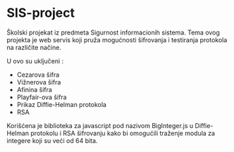 
# SIS-project

 Školski projekat iz predmeta Sigurnost informacionih sistema.
 Tema ovog projekta je web servis koji pruža mogućnosti šifrovanja i testiranja protokola na različite načine.

 U ovo su uključeni : 

 - Cezarova šifra
 - Vižnerova šifra
 - Afinina šifra
 - Playfair-ova šifra
 - Prikaz Diffie-Helman protokola
 - RSA

Korišćena je biblioteka za javascript pod nazivom BigInteger.js u Diffie-Helman protokolu i RSA šifrovanju kako bi omogućili traženje modula za integere koji su veći od 64 bita.
